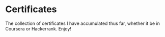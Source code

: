 # Certificates
The collection of certificates I have accumulated thus far, whether it be in Coursera or Hackerrank. Enjoy!
